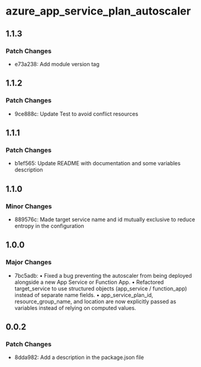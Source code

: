 # azure_app_service_plan_autoscaler

## 1.1.3

### Patch Changes

- e73a238: Add module version tag

## 1.1.2

### Patch Changes

- 9ce888c: Update Test to avoid conflict resources

## 1.1.1

### Patch Changes

- b1ef565: Update README with documentation and some variables description

## 1.1.0

### Minor Changes

- 889576c: Made target service name and id mutually exclusive to reduce entropy in the configuration

## 1.0.0

### Major Changes

- 7bc5adb: • Fixed a bug preventing the autoscaler from being deployed alongside a new App Service or Function App.
  • Refactored target_service to use structured objects (app_service / function_app) instead of separate name fields.
  • app_service_plan_id, resource_group_name, and location are now explicitly passed as variables instead of relying on computed values.

## 0.0.2

### Patch Changes

- 8dda982: Add a description in the package.json file

